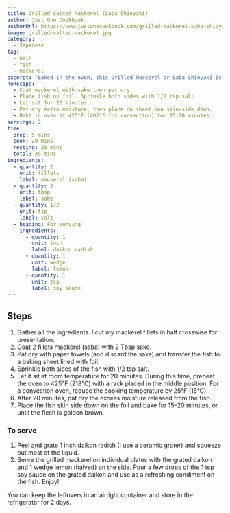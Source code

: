 ```yaml
---
title: Grilled Salted Mackerel (Saba Shioyaki)
author: Just One Cookbook
authorUrl: https://www.justonecookbook.com/grilled-mackerel-saba-shioyaki/
image: grilled-salted-mackerel.jpg
category:
  - Japanese
tag:
  - main
  - fish
  - mackerel
excerpt: "Baked in the oven, this Grilled Mackerel or Saba Shioyaki is the simplest fish recipe you can make on a busy weeknight. Serve steamed rice, miso soup, and a side salad to accompany this flavorful fish!"
noRecipe:
  - Coat mackerel with sake then pat dry.
  - Place fish on foil. Sprinkle both sides with 1/2 tsp salt.
  - Let sit for 20 minutes.
  - Pat dry extra moisture, then place on sheet pan skin-side down.
  - Bake in oven at 425°F (400°F for convection) for 15-20 minutes.
servings: 2
time:
  prep: 5 mins
  cook: 20 mins
  resting: 20 mins
  total: 45 mins
ingredients:
  - quantity: 2
    unit: fillets
    label: mackerel (saba)
  - quantity: 2
    unit: tbsp
    label: sake
  - quantity: 1/2
    unit: tsp
    label: salt
  - heading: For serving
    ingredients:
      - quantity: 1
        unit: inch
        label: daikon radish
      - quantity: 1
        unit: wedge
        label: lemon
      - quantity: 1
        unit: tsp
        label: soy sauce
---
```


## Steps

1. Gather all the ingredients. I cut my mackerel fillets in half crosswise for presentation.
2. Coat 2 fillets mackerel (saba) with 2 Tbsp sake.
3. Pat dry with paper towels (and discard the sake) and transfer the fish to a baking sheet lined with foil.
4. Sprinkle both sides of the fish with 1/2 tsp salt.
5. Let it sit at room temperature for 20 minutes. During this time, preheat the oven to 425°F (218°C) with a rack placed in the middle position. For a convection oven, reduce the cooking temperature by 25°F (15°C).
6. After 20 minutes, pat dry the excess moisture released from the fish.
7. Place the fish skin side down on the foil and bake for 15–20 minutes, or until the flesh is golden brown.

### To serve

1. Peel and grate 1 inch daikon radish (I use a ceramic grater) and squeeze out most of the liquid.
2. Serve the grilled mackerel on individual plates with the grated daikon and 1 wedge lemon (halved) on the side. Pour a few drops of the 1 tsp soy sauce on the grated daikon and use as a refreshing condiment on the fish. Enjoy!

You can keep the leftovers in an airtight container and store in the refrigerator for 2 days.
